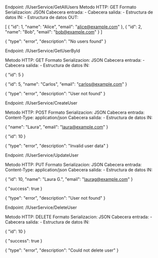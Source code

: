 Endpoint: /IUserService/GetAllUsers
Metodo HTTP: GET
Formato Serializacion: JSON
Cabecera entrada: -
Cabecera salida: -
Estructura de datos IN: -
Estructura de datos OUT:

[
    {
        "id": 1,
        "name": "Alice",
        "email": "alice@example.com"
    },
    {
        "id": 2,
        "name": "Bob",
        "email": "bob@example.com"
    }
]

{
    "type": "error",
    "description": "No users found"
}

Endpoint: /IUserService/GetUserById

Metodo HTTP: GET
Formato Serializacion: JSON
Cabecera entrada: -
Cabecera salida: -
Estructura de datos IN:

{
    "id": 5
}

{
    "id": 5,
    "name": "Carlos",
    "email": "carlos@example.com"
}

{
    "type": "error",
    "description": "User not found"
}

Endpoint: /IUserService/CreateUser

Metodo HTTP: POST
Formato Serializacion: JSON
Cabecera entrada: Content-Type: application/json
Cabecera salida: -
Estructura de datos IN:

{
    "name": "Laura",
    "email": "laura@example.com"
}

{
    "id": 10
}

{
    "type": "error",
    "description": "Invalid user data"
}

Endpoint: /IUserService/UpdateUser

Metodo HTTP: PUT
Formato Serializacion: JSON
Cabecera entrada: Content-Type: application/json
Cabecera salida: -
Estructura de datos IN:

{
    "id": 10,
    "name": "Laura G.",
    "email": "laurag@example.com"
}

{
    "success": true
}

{
    "type": "error",
    "description": "User not found"
}

Endpoint: /IUserService/DeleteUser

Metodo HTTP: DELETE
Formato Serializacion: JSON
Cabecera entrada: -
Cabecera salida: -
Estructura de datos IN:

{
    "id": 10
}

{
    "success": true
}

{
    "type": "error",
    "description": "Could not delete user"
}
